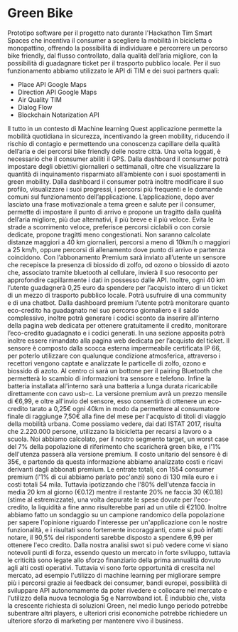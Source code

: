 # Green Bike
Prototipo software per il progetto nato durante l'Hackathon Tim Smart Spaces che incentiva il consumer a scegliere la mobilità in bicicletta o monopattino, offrendo la possibilità di individuare e percorrere un percorso bike friendly, dal flusso controllato, dalla qualità dell’aria migliore, con la possibilità di guadagnare ticket per il trasporto pubblico locale. 
Per il suo funzionamento abbiamo utilizzato le API di TIM e dei suoi partners quali:
-	Place API Google Maps 
-	Direction API Google Maps
-	Air Quality TIM 
-	Dialog Flow
-	Blockchain Notarization API

Il tutto in un contesto di Machine learning
Quest applicazione permette la mobilità quotidiana in sicurezza, incentivando la green mobility, riducendo il rischio di contagio e permettendo una conoscenza capillare della qualità dell’aria e dei percorsi bike friendly delle nostre città.
Una volta loggati, è necessario che il consumer abiliti il GPS.
Dalla dashboard il consumer potrà impostare degli obiettivi giornalieri o settimanali, oltre che visualizzare la quantità di inquinamento risparmiato all’ambiente con i suoi spostamenti in green mobility.
Dalla dashboard il consumer potrà inoltre modificare il suo profilo, visualizzare i suoi progressi, i percorsi più frequenti e le domande comuni sul funzionamento dell’applicazione.
L’applicazione, dopo aver lasciato una frase motivazionale a tema green e salute per il consumer, permette di impostare il punto di arrivo e propone un tragitto dalla qualità dell’aria migliore, più due alternativi, il più breve e il più veloce. 
Evita le strade a scorrimento veloce, preferisce percorsi ciclabili o con corsie dedicate, propone tragitti meno congestionati. Non saranno calcolate distanze maggiori a 40 km giornalieri, percorsi a meno di 10km/h o maggiori a 25 km/h, oppure percorsi di allenamento dove punto di arrivo e partenza coincidono.
Con l’abbonamento Premium
sarà inviato all’utente un sensore che recepisce la presenza di biossido di zolfo, od ozono o biossido di azoto che, associato tramite bluetooth al cellulare, invierà il suo resoconto per approfondire capillarmente i dati in possesso dalle API.  Inoltre, ogni 40 km l’utente guadagnerà 0,25 euro da spendere per l’acquisto intero di un ticket di un mezzo di trasporto pubblico locale. Potrà usufruire di una community  e di una chatbot.
Dalla dashboard premium l’utente potrà monitorare quanto eco-credito ha guadagnato nel suo percorso giornaliero e il saldo complessivo, inoltre potrà generare i codici sconto da inserire all’interno della pagina web dedicata per ottenere gratuitamente il credito, monitorare l’eco-credito guadagnato e i codici generati. 
In una sezione apposita potrà inoltre essere rimandato alla pagina web dedicata per l’acquisto del ticket.
Il sensore è composto dalla scocca esterna impermeabile certificata IP 66, per poterlo utilizzare con qualunque condizione atmosferica, attraverso i recettori vengono captate e analizzate le particelle di zolfo, ozono e biossido di azoto. Al centro ci sarà un bottone per il pairing Bluetooth che permetterà lo scambio di informazioni tra sensore e telefono. Infine la batteria installata all'interno sarà una batteria a lunga durata ricaricabile direttamente con cavo usb-c. 
La versione premium avrà un prezzo mensile di €6,99, e oltre all'invio del sensore, esso consentirà di ottenere un eco-credito tarato a 0,25€ ogni 40km in modo da permettere al consumatore finale di raggiunge 7,50€ alla fine del mese per l'acquisto di titoli di viaggio della mobilità urbana. 
Come possiamo vedere, dai dati ISTAT 2017, risulta che 2.220.000 persone, utilizzano la bicicletta per recarsi a lavoro o a scuola. 
Noi abbiamo calcolato, per il nostro segmento target, un worst case del 7% della popolazione di riferimento che scaricherà green bike, e l'1% dell'utenza passerà alla versione premium. 
Il costo unitario del sensore è di 35€, e partendo da questa informazione abbiamo analizzato costi e ricavi derivanti dagli abbonati premium. 
Le entrate totali, con 1554 consumer premium (l'1% di cui abbiamo parlato poc'anzi) sono di 130 mila euro e i costi totali 54 mila. 
Tuttavia ipotizzando che l'80% dell'utenza faccia in media 20 km al giorno (€0.12) mentre il restante 20% ne faccia 30 (€0.18) (stime al estremizzate), una volta depurate le spese dovute per l'eco-credito, la liquidità a fine anno risulterebbe pari ad un utile di €2100.
Inoltre abbiamo fatto un sondaggio su un campione randomico della popolazione per sapere l'opinione riguardo l'interesse per un'applicazione con le nostre funzionalità, e i risultati sono fortemente incoraggianti, come si può infatti notare, il 90,5% dei rispondenti sarebbe disposto a spendere 6,99 per ottenere l'eco credito. 
Dalla nostra analisi swot si può vedere come vi siano notevoli punti di forza, essendo questo un mercato in forte sviluppo, tuttavia le criticità sono legate allo sforzo finanziario della prima annualità dovuto agli alti costi operativi. 
Tuttavia vi sono forte opportunità di crescita nel mercato, ad esempio l'utilizzo di machine learning per migliorare sempre più i percorsi grazie ai feedback dei consumer, bandi europei, possibilità di sviluppare API autonomamente da poter rivedere e collocare nel mercato e l'utilizzo della nuova tecnologia 5g e Narrowband iot. 
È indubbio che, vista la crescente richiesta di soluzioni Green, nel medio lungo periodo potrebbe subentrare altri players, e ulteriori crisi economiche potrebbe richiedere un ulteriore sforzo di marketing per mantenere vivo il business.

